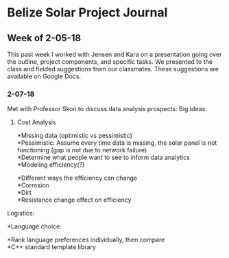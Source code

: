 # Belize Solar Project Journal 

## Week of 2-05-18

This past week I worked with Jensen and Kara on a presentation going over the outline, project components, and specific tasks. We presented to the class and fielded suggestions from our classmates. These suggestions are available on Google Docs.

### 2-07-18

Met with Professor Skon to discuss data analysis prospects:
Big Ideas:

1. Cost Analysis

   *Missing data (optimistic vs pessimistic)  
   *Pessimistic: Assume every time data is missing, the solar panel is not functioning (gap is not due to network failure)  
   *Determine what people want to see to inform data analytics  
   *Modeling efficiency(?)  

   *Different ways the efficiency can change  
   *Corrosion  
   *Dirt  
   *Resistance change effect on efficiency  


Logistics:

*Language choice:

*Rank language preferences individually, then compare  
*C++ standard template library
